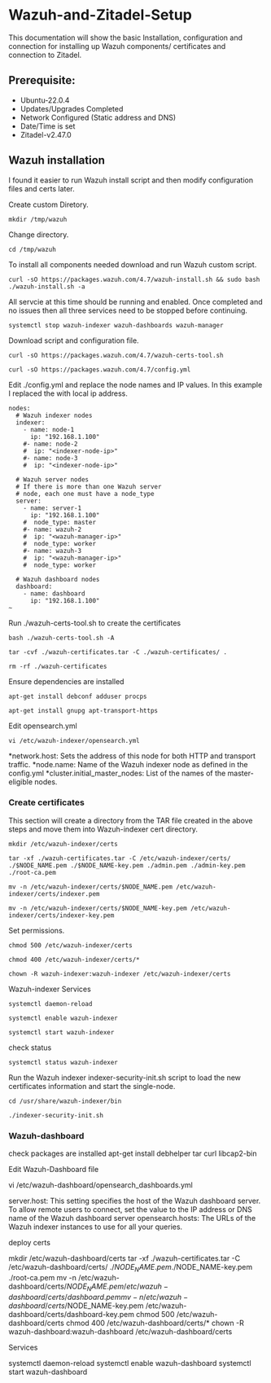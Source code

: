 # Wazuh-and-Zitadel-Setup
This documentation will show the basic Installation, configuration and connection for installing  up Wazuh components/ certificates and connection to Zitadel.

## Prerequisite:
* Ubuntu-22.0.4
* Updates/Upgrades Completed
* Network Configured (Static address and DNS)
* Date/Time is set
* Zitadel-v2.47.0


## Wazuh installation

I found it easier to run Wazuh install script and then modify configuration files and certs later.

Create custom Diretory.

```
mkdir /tmp/wazuh
```

Change directory.

```
cd /tmp/wazuh
```
 
To install all components needed download and run Wazuh custom script.

``` 
curl -sO https://packages.wazuh.com/4.7/wazuh-install.sh && sudo bash ./wazuh-install.sh -a
```
All servcie at this time should be running and enabled.
Once completed and no issues then  all three services need to be stopped before continuing.

```
systemctl stop wazuh-indexer wazuh-dashboards wazuh-manager
```
Download script and configuration file.
```
curl -sO https://packages.wazuh.com/4.7/wazuh-certs-tool.sh
```
```
curl -sO https://packages.wazuh.com/4.7/config.yml
```

Edit ./config.yml and replace the node names and IP values. In this example I replaced the with local ip address.

```
nodes:
  # Wazuh indexer nodes
  indexer:
    - name: node-1
      ip: "192.168.1.100"
    #- name: node-2
    #  ip: "<indexer-node-ip>"
    #- name: node-3
    #  ip: "<indexer-node-ip>"

  # Wazuh server nodes
  # If there is more than one Wazuh server
  # node, each one must have a node_type
  server:
    - name: server-1
      ip: "192.168.1.100"
    #  node_type: master
    #- name: wazuh-2
    #  ip: "<wazuh-manager-ip>"
    #  node_type: worker
    #- name: wazuh-3
    #  ip: "<wazuh-manager-ip>"
    #  node_type: worker

  # Wazuh dashboard nodes
  dashboard:
    - name: dashboard
      ip: "192.168.1.100"
~
```
Run ./wazuh-certs-tool.sh to create the certificates
```
bash ./wazuh-certs-tool.sh -A
```
```
tar -cvf ./wazuh-certificates.tar -C ./wazuh-certificates/ .
```
```
rm -rf ./wazuh-certificates
```
Ensure dependencies are installed 
```
apt-get install debconf adduser procps
```
```
apt-get install gnupg apt-transport-https
```

Edit opensearch.yml

```
vi /etc/wazuh-indexer/opensearch.yml
```

*network.host: Sets the address of this node for both HTTP and transport traffic. 
*node.name: Name of the Wazuh indexer node as defined in the config.yml
*cluster.initial_master_nodes: List of the names of the master-eligible nodes. 

### Create certificates 

This section will create a directory from the TAR file created in the above steps and  move them into Wazuh-indexer cert directory.
```
mkdir /etc/wazuh-indexer/certs
```
```
tar -xf ./wazuh-certificates.tar -C /etc/wazuh-indexer/certs/ ./$NODE_NAME.pem ./$NODE_NAME-key.pem ./admin.pem ./admin-key.pem ./root-ca.pem
```
```
mv -n /etc/wazuh-indexer/certs/$NODE_NAME.pem /etc/wazuh-indexer/certs/indexer.pem
```
```
mv -n /etc/wazuh-indexer/certs/$NODE_NAME-key.pem /etc/wazuh-indexer/certs/indexer-key.pem
```
Set permissions.
```
chmod 500 /etc/wazuh-indexer/certs
```
```
chmod 400 /etc/wazuh-indexer/certs/*
```
```
chown -R wazuh-indexer:wazuh-indexer /etc/wazuh-indexer/certs
```

Wazuh-indexer Services 
```
systemctl daemon-reload
```
```
systemctl enable wazuh-indexer
```
```
systemctl start wazuh-indexer
```

check status

```
systemctl status wazuh-indexer
```

Run the Wazuh indexer indexer-security-init.sh script  to load the new certificates information and start the single-node.

```
cd /usr/share/wazuh-indexer/bin
```
```
./indexer-security-init.sh
```

### Wazuh-dashboard

check packages are installed
apt-get install debhelper tar curl libcap2-bin 

Edit Wazuh-Dashboard file

vi /etc/wazuh-dashboard/opensearch_dashboards.yml

server.host: This setting specifies the host of the Wazuh dashboard server. To allow remote users to connect, set the value to the IP address or DNS name of the Wazuh dashboard server
opensearch.hosts: The URLs of the Wazuh indexer instances to use for all your queries. 


deploy certs

mkdir /etc/wazuh-dashboard/certs
tar -xf ./wazuh-certificates.tar -C /etc/wazuh-dashboard/certs/ ./$NODE_NAME.pem ./$NODE_NAME-key.pem ./root-ca.pem
mv -n /etc/wazuh-dashboard/certs/$NODE_NAME.pem /etc/wazuh-dashboard/certs/dashboard.pem
mv -n /etc/wazuh-dashboard/certs/$NODE_NAME-key.pem /etc/wazuh-dashboard/certs/dashboard-key.pem
chmod 500 /etc/wazuh-dashboard/certs
chmod 400 /etc/wazuh-dashboard/certs/*
chown -R wazuh-dashboard:wazuh-dashboard /etc/wazuh-dashboard/certs

Services

systemctl daemon-reload
systemctl enable wazuh-dashboard
systemctl start wazuh-dashboard

